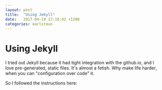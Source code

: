```yaml
---
layout: post
title:  "Using Jekyll"
date:   2017-04-19 17:16:42 +1200
categories: earlstoun
---
```



# Using Jekyll

I tried out Jekyll because it had tight integration with the github.io, and I love pre-generated, static files.
It's almost a fetish. Why make life harder, when you can "configuration over code" it.

So I followed the instructions here: